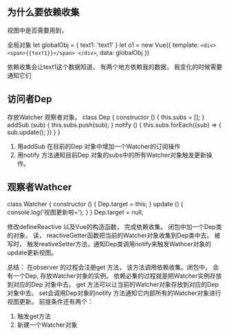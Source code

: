 ## 为什么要依赖收集

视图中是否需要用到， 

全局对象
let globalObj = {
  text1: 'text1'
}
let o1 = new Vue({
  template: 
    `<div>
      <span>{{text1}}</span>
    </div>`,
    data: globalObj
})

依赖收集会让text1这个数据知道， 有两个地方依赖我的数据， 我变化的时候需要通知它们

## 访问者Dep
存放Watcher 观察者对象。 
class Dep {
  constructor () {
    this.subs = [];
  }
  addSub (sub) {
    this.subs.push(sub);
  }
  notify () {
    this.subs.forEach((sub) => {
      sub.update();
    })
  }
}

1. 用addSub 在目前的Dep 对象中增加一个Watcher的订阅操作
2. 用notify 方法通知目前Dep 对象的subs中的所有Watcher对象触发更新操作。

## 观察者Wathcer
class Watcher {
  constructor () {
    Dep.target = this;
  }
  update () {
    console.log('视图更新啦~');
  }
}
Dep.target = null;

修改defineReactive 以及Vue的构造函数， 完成依赖收集。
闭包中加一个Dep类的对象， 读， reactiveGetter函数把当前的Watcher对象收集到Dep类中去。 被写时， 触发reativeSetter方法，通知Dep类调用notify来触发Wathcer对象的update更新视图。

总结：
在observer 的过程会注册get 方法， 该方法调用依赖收集。闭包中， 会有一个Dep, 存放Watcher对象的实例。 依赖必集的过程就是把Watcher实例存放到对应的Dep 对象中去。 get 方法可以让当前的Watcher对象存放到对应的Dep对象中去。 set会调用Dep对象的notify 方法通知它内部所有的Watcher对象进行视图更新。 
前提条件还有两个：
1. 触发get方法
2. 新建一个Watcher对象
